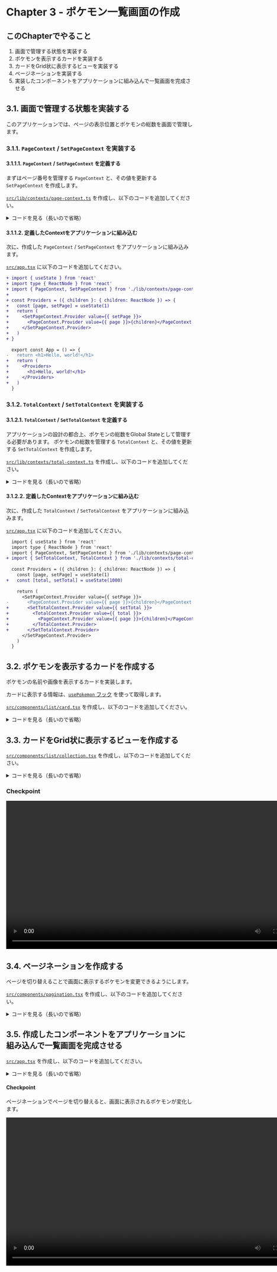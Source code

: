 # Chapter 3 - ポケモン一覧画面の作成

## このChapterでやること

1. 画面で管理する状態を実装する
1. ポケモンを表示するカードを実装する
1. カードをGrid状に表示するビューを実装する
1. ページネーションを実装する
1. 実装したコンポーネントをアプリケーションに組み込んで一覧画面を完成させる

## 3.1. 画面で管理する状態を実装する

このアプリケーションでは、ページの表示位置とポケモンの総数を画面で管理します。

### 3.1.1. `PageContext` / `SetPageContext` を実装する

#### 3.1.1.1. `PageContext` / `SetPageContext` を定義する

まずはページ番号を管理する `PageContext` と、その値を更新する `SetPageContext` を作成します。

[`src/lib/contexts/page-context.ts`](https://github.com/koralle/geek-project-pokemon-app/blob/chapter_03/implement-pokemon-list/src/lib/contexts/page-context.ts) を作成し、以下のコードを追加してください。

<details>
  <summary>コードを見る（長いので省略）</summary>

```diff
+ import { createContext, useContext } from 'react'
+ import type { Dispatch, SetStateAction } from 'react'
+ 
+ export interface PageContextState {
+   page: number
+ }
+ 
+ export interface SetPageContextState {
+   setPage: Dispatch<SetStateAction<number>>
+ }
+ 
+ const createPageContext = () => {
+   const PageContext = createContext<PageContextState | undefined>(undefined)
+   PageContext.displayName = 'PageContext'
+ 
+   const usePageContext = () => {
+     const pageContext = useContext(PageContext)
+     if (!pageContext) {
+       const error = new Error('usePageContext must be used within a PageContext')
+       error.name = 'PageContextError'
+       throw error
+     }
+ 
+     return pageContext
+   }
+ 
+   return { PageContext, usePageContext }
+ }
+ 
+ const createSetPageContext = () => {
+   const SetPageContext = createContext<SetPageContextState | undefined>(undefined)
+   SetPageContext.displayName = 'SetPageContext'
+ 
+   const useSetPageContext = () => {
+     const setPageContext = useContext(SetPageContext)
+     if (!setPageContext) {
+       const error = new Error('useSetPageContext must be used within a SetPageContext')
+       error.name = 'SetPageContextError'
+       throw error
+     }
+ 
+     return setPageContext
+   }
+ 
+   return { SetPageContext, useSetPageContext }
+ }
+ 
+ export const { PageContext, usePageContext } = createPageContext()
+ export const { SetPageContext, useSetPageContext } = createSetPageContext()
```
</details>

#### 3.1.1.2. 定義したContextをアプリケーションに組み込む

次に、作成した `PageContext` / `SetPageContext` をアプリケーションに組み込みます。

[`src/app.tsx`](https://github.com/koralle/geek-project-pokemon-app/blob/chapter_03/implement-pokemon-list/src/app.tsx) に以下のコードを追加してください。

```diff
+ import { useState } from 'react'
+ import type { ReactNode } from 'react'
+ import { PageContext, SetPageContext } from './lib/contexts/page-context'
+
+ const Providers = ({ children }: { children: ReactNode }) => {
+   const [page, setPage] = useState(1)
+   return (
+     <SetPageContext.Provider value={{ setPage }}>
+       <PageContext.Provider value={{ page }}>{children}</PageContext.Provider>
+     </SetPageContext.Provider>
+   )
+ }
  
  export const App = () => {
-   return <h1>Hello, world!</h1>
+   return (
+     <Providers>
+       <h1>Hello, world!</h1>
+     </Providers>
+   )
  }
```

### 3.1.2. `TotalContext` / `SetTotalContext` を実装する

#### 3.1.2.1. `TotalContext` / `SetTotalContext` を定義する

アプリケーションの設計の都合上、ポケモンの総数をGlobal Stateとして管理する必要があります。
ポケモンの総数を管理する `TotalContext` と、その値を更新する `SetTotalContext` を作成します。

[`src/lib/contexts/total-context.ts`](https://github.com/koralle/geek-project-pokemon-app/blob/chapter_03/implement-pokemon-list/src/lib/contexts/total-context.ts) を作成し、以下のコードを追加してください。

<details>
  <summary>コードを見る（長いので省略）</summary>

```diff
+ import { createContext, useContext } from 'react'
+ import type { Dispatch, SetStateAction } from 'react'
+ 
+ export interface TotalContextState {
+   total: number
+ }
+ 
+ export interface SetTotalContextState {
+   setTotal: Dispatch<SetStateAction<number>>
+ }
+ 
+ const createTotalContext = () => {
+   const TotalContext = createContext<TotalContextState | undefined>(undefined)
+   TotalContext.displayName = 'TotalContext'
+ 
+   const useTotalContext = () => {
+     const totalContext = useContext(TotalContext)
+     if (!totalContext) {
+       const error = new Error('useTotalContext must be used within a TotalContext')
+       error.name = 'TotalContextError'
+       throw error
+     }
+ 
+     return totalContext
+   }
+ 
+   return { TotalContext, useTotalContext }
+ }
+ 
+ const createSetTotalContext = () => {
+   const SetTotalContext = createContext<SetTotalContextState | undefined>(undefined)
+   SetTotalContext.displayName = 'SetTotalContext'
+ 
+   const useSetTotalContext = () => {
+     const setTotalContext = useContext(SetTotalContext)
+     if (!setTotalContext) {
+       const error = new Error('useSetTotalContext must be used within a SetTotalContext')
+       error.name = 'SetTotalContextError'
+       throw error
+     }
+ 
+     return setTotalContext
+   }
+ 
+   return { SetTotalContext, useSetTotalContext }
+ }
+ 
+ export const { TotalContext, useTotalContext } = createTotalContext()
+ export const { SetTotalContext, useSetTotalContext } = createSetTotalContext()
```
</details>

#### 3.1.2.2. 定義したContextをアプリケーションに組み込む

次に、作成した `TotalContext` / `SetTotalContext` をアプリケーションに組み込みます。

[`src/app.tsx`](https://github.com/koralle/geek-project-pokemon-app/blob/chapter_03/implement-pokemon-list/src/app.tsx) に以下のコードを追加してください。

```diff
  import { useState } from 'react'
  import type { ReactNode } from 'react'
  import { PageContext, SetPageContext } from './lib/contexts/page-context'
+ import { SetTotalContext, TotalContext } from './lib/contexts/total-context'
  
  const Providers = ({ children }: { children: ReactNode }) => {
    const [page, setPage] = useState(1)
+   const [total, setTotal] = useState(1000)
  
    return (
      <SetPageContext.Provider value={{ setPage }}>
-       <PageContext.Provider value={{ page }}>{children}</PageContext.Provider>
+       <SetTotalContext.Provider value={{ setTotal }}>
+         <TotalContext.Provider value={{ total }}>
+           <PageContext.Provider value={{ page }}>{children}</PageContext.Provider>
+         </TotalContext.Provider>
+       </SetTotalContext.Provider>
      </SetPageContext.Provider>
    )
  }
```

## 3.2. ポケモンを表示するカードを作成する

ポケモンの名前や画像を表示するカードを実装します。

カードに表示する情報は、[`usePokemon` フック](https://github.com/koralle/geek-project-pokemon-app/blob/chapter_03/implement-global-layout/src/hooks/use-pokemon/index.ts) を使って取得します。

[`src/components/list/card.tsx`](https://github.com/koralle/geek-project-pokemon-app/blob/chapter_03/implement-pokemon-list/src/components/list/card.tsx) を作成し、以下のコードを追加してください。

<details>

<summary>コードを見る（長いので省略）</summary>

```diff
+ import { Card, CardBody, CardHeader, Center, Image, Skeleton, Text, VStack } from '@yamada-ui/react'
+ import { memo, useId } from 'react'
+ import type { PokemonSpeciesId } from '../../entities'
+ import { usePokemon } from '../../hooks/use-pokemon'
+ 
+ const BackgroundImage = memo(() => (
+   <Image
+     src="/monster-ball.svg"
+     alt=""
+     w={{ base: 120, md: 160 }}
+     h={{ base: 120, md: 160 }}
+     aria-hidden
+     decoding="auto"
+     opacity={0.8}
+   />
+ ))
+ 
+ const SkeltonPokemonProfileCard = memo(() => (
+   <Card
+     w="full"
+     rounded="2xl"
+     as="button"
+     disabled
+   >
+     <CardHeader>
+       <Skeleton w="100%">
+         <Text>Skelton</Text>
+       </Skeleton>
+     </CardHeader>
+     <CardBody
+       as={VStack}
+       alignItems="center"
+       gap={6}
+       paddingBlockStart={6}
+     >
+       <Center>
+         <BackgroundImage />
+ 
+         <Text
+           position="absolute"
+           fontWeight="bold"
+         >
+           Now
+           <br />
+           Loading...
+         </Text>
+       </Center>
+ 
+       <Skeleton w="100%">
+         <Text textAlign="center">Skelton</Text>
+       </Skeleton>
+     </CardBody>
+   </Card>
+ ))
+ 
+ interface PokemonProfileCardProps {
+   id: PokemonSpeciesId
+ }
+ 
+ export const PokemonProfileCard = ({ id }: PokemonProfileCardProps) => {
+   const { data } = usePokemon(id)
+   const { name, nationalPokedexNumber, imageSrc } = data
+ 
+   const cardLabelId = useId()
+ 
+   return (
+     <>
+       <Card
+         as="button"
+         rounded="2xl"
+         aria-labelledby={cardLabelId}
+         w="100%"
+       >
+         <CardHeader w="100%">
+           <Text
+             fontWeight="bold"
+             textAlign="start"
+           >
+             #{nationalPokedexNumber}
+           </Text>
+         </CardHeader>
+         <CardBody
+           as={VStack}
+           alignItems="center"
+           gap={6}
+           paddingBlockStart={6}
+         >
+           <Center>
+             <BackgroundImage />
+ 
+             {imageSrc ? (
+               <Image
+                 position="absolute"
+                 src={imageSrc}
+                 alt={name}
+                 decoding="auto"
+                 w={{ base: 120, md: 160 }}
+                 h={{ base: 120, md: 160 }}
+               />
+             ) : (
+               <Text
+                 fontSize={{ base: 'lg', md: 'md' }}
+                 textAlign="center"
+                 fontWeight="bold"
+                 position="absolute"
+               >
+                 Not Found
+               </Text>
+             )}
+           </Center>
+           <Text
+             id={cardLabelId}
+             textAlign="center"
+             fontWeight="bold"
+           >
+             {name}
+           </Text>
+         </CardBody>
+       </Card>
+     </>
+   )
+ }
+ 
+ PokemonProfileCard.Loading = SkeltonPokemonProfileCard
```

</details>

## 3.3. カードをGrid状に表示するビューを作成する

[`src/components/list/collection.tsx`](https://github.com/koralle/geek-project-pokemon-app/blob/chapter_03/implement-pokemon-list/src/components/list/collection.tsx) を作成し、以下のコードを追加してください。

<details>
  <summary>コードを見る（長いので省略）</summary>

```diff
+ import { Box, Center, Grid, Image, Text } from '@yamada-ui/react'
+ import type { GridProps } from '@yamada-ui/react'
+ import { Suspense, memo, useEffect } from 'react'
+ import type { ReactNode } from 'react'
+ import { usePokemonSpeciesList } from '../../hooks/use-pokemon-species-list'
+ import { DEFAULT_LIMIT } from '../../lib/constants'
+ import { usePageContext } from '../../lib/contexts/page-context'
+ import { useSetTotalContext, useTotalContext } from '../../lib/contexts/total-context'
+ import { PokemonProfileCard } from './card'
+ 
+ const SkeltonPokemonCollection = memo(() => (
+   <Grid
+     w="100%"
+     h="100%"
+     placeContent="center"
+   >
+     <Center>
+       <Image
+         src="/monster-ball.svg"
+         alt=""
+         w={{ base: 240, md: 480 }}
+         h={{ base: 240, md: 480 }}
+         aria-hidden
+         decoding="auto"
+         opacity={0.8}
+       />
+       <Text
+         position="absolute"
+         fontSize={{ base: '2xl', md: '4xl' }}
+         fontWeight="bold"
+       >
+         Now Loading...
+       </Text>
+     </Center>
+   </Grid>
+ ))
+ 
+ export const useLastPage = () => {
+   const { total } = useTotalContext()
+   const { page } = usePageContext()
+ 
+   const isLastPage = Math.ceil(total / DEFAULT_LIMIT) === page
+ 
+   return {
+     isLastPage,
+   }
+ }
+ 
+ const Layout = ({ children }: { children: ReactNode }) => {
+   const { isLastPage } = useLastPage()
+ 
+   const gridStyles = {
+     w: '100%',
+     templateColumns: { base: 'repeat(2, 1fr)', sm: 'repeat(3, 1fr)', md: 'repeat(4, 1fr)' },
+     gap: { base: 4, sm: 4, md: 6 },
+   } as const satisfies Pick<Required<GridProps>, 'templateColumns' | 'gap' | 'w'>
+ 
+   return isLastPage ? (
+     <Box
+       w="100%"
+       h="100%"
+     >
+       <Grid {...gridStyles}>{children}</Grid>
+     </Box>
+   ) : (
+     <Grid
+       {...gridStyles}
+       h="100%"
+     >
+       {children}
+     </Grid>
+   )
+ }
+ 
+ export const PokemonCollection = () => {
+   const { page } = usePageContext()
+   const { setTotal } = useSetTotalContext()
+ 
+   const { data } = usePokemonSpeciesList({ page, limit: DEFAULT_LIMIT })
+   const { count, results } = data
+ 
+   useEffect(() => {
+     setTotal(() => count)
+   }, [count, setTotal])
+ 
+   return (
+     <Layout>
+       {results.map((result) => (
+         <Suspense
+           key={result.id}
+           fallback={<PokemonProfileCard.Loading />}
+         >
+           <PokemonProfileCard id={result.id} />
+         </Suspense>
+       ))}
+     </Layout>
+   )
+ }
+ 
+ PokemonCollection.Loading = SkeltonPokemonCollection
```
</details>

### Checkpoint 

<video src="./videos/chapter_03/fetch-pokemon-list.webm" controls width="800"></video>

## 3.4. ページネーションを作成する

ページを切り替えることで画面に表示するポケモンを変更できるようにします。

[`src/components/pagination.tsx`](https://github.com/koralle/geek-project-pokemon-app/blob/chapter_03/implement-pokemon-list/src/components/pagination.tsx) を作成し、以下のコードを追加してください。

<details>
  <summary>コードを見る（長いので省略）</summary>

```diff
+ import { Pagination, useBreakpoint } from '@yamada-ui/react'
+ import { DEFAULT_LIMIT, DEFAULT_PAGE } from '../../lib/constants'
+ import { usePageContext, useSetPageContext } from '../../lib/contexts/page-context'
+ import { useTotalContext } from '../../lib/contexts/total-context'
+ 
+ const useMobile = () => {
+   const breakpoint = useBreakpoint()
+   const isMobile = breakpoint === 'base' || ['xs', 'sm'].includes(breakpoint)
+ 
+   return {
+     isMobile,
+   }
+ }
+ 
+ export const PokemonCollectionPagination = () => {
+   const { page } = usePageContext()
+   const { setPage } = useSetPageContext()
+   const { total } = useTotalContext()
+   const { isMobile } = useMobile()
+ 
+   const handlePageChange = (newPage: number) => {
+     setPage(() => newPage)
+   }
+ 
+   return (
+     <Pagination
+       variant="solid"
+       page={page ?? DEFAULT_PAGE}
+       total={Math.ceil(total / DEFAULT_LIMIT)}
+       onChange={handlePageChange}
+       size={{ base: 'md', md: 'lg' }}
+       siblings={isMobile ? 0 : 1}
+       withEdges={!isMobile}
+     />
+   )
+ }
```
</details>

## 3.5. 作成したコンポーネントをアプリケーションに組み込んで一覧画面を完成させる

[`src/app.tsx`](https://github.com/koralle/geek-project-pokemon-app/blob/chapter_03/implement-pokemon-list/src/app.tsx) を作成し、以下のコードを追加してください。

<details>
  <summary>コードを見る（長いので省略）</summary>

```diff
- import { useState } from 'react'
+ import { Box, Center, Container, Heading, Text, VStack } from '@yamada-ui/react'
+ import { Suspense, useId, useState } from 'react'
  import type { ReactNode } from 'react'
+ import { PokemonCollection } from './components/list/collection'
+ import { PokemonCollectionPagination } from './components/list/pagination'
  import { PageContext, SetPageContext } from './lib/contexts/page-context'
  import { SetTotalContext, TotalContext } from './lib/contexts/total-context'
  
  const Providers = ({ children }: { children: ReactNode }) => {
    const [page, setPage] = useState(1)
    const [total, setTotal] = useState(1000)

    return (
      <SetPageContext.Provider value={{ setPage }}>
        <SetTotalContext.Provider value={{ setTotal }}>
          <PageContext.Provider value={{ page }}>
            <TotalContext.Provider value={{ total }}>
              {children}
            </TotalContext.Provider>
          </PageContext.Provider>
        </SetTotalContext.Provider>
      </SetPageContext.Provider>
    )
  }

  export const App = () => {
+   const headingId = useId()
+
    return (
      <Providers>
-       <h1>Hello, world!</h1>
+       <Center h="100%">
+         <Container
+           p={0}
+           h="100%"
+         >
+           <VStack
+             gap={10}
+             aria-labelledby={headingId}
+             h="100%"
+           >
+             <Box as="header">
+               <VStack
+                 id={headingId}
+                 as="hgroup"
+                 gap={{ base: 6, lg: 4 }}
+               >
+                 <Heading
+                   as="h1"
+                   w="full"
+                   textAlign="center"
+                 >
+                   ポケモン一覧
+                 </Heading>
+                 <Text
+                   w="full"
+                   textAlign="center"
+                   fontSize={{ base: 'xl', sm: 'md' }}
+                 >
+                   好きなポケモンを探そう！
+                 </Text>
+               </VStack>
+             </Box>
+             <Suspense fallback={<PokemonCollection.Loading />}>
+               <PokemonCollection />
+             </Suspense>
+             <Center>
+               <PokemonCollectionPagination />
+             </Center>
+           </VStack>
+         </Container>
+       </Center>
      </Providers>
    )
  }
```
</details>

#### Checkpoint

ページネーションでページを切り替えると、画面に表示されるポケモンが変化します。

<video src="./videos/chapter_03/pagination.webm" controls width="800"></video>
